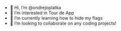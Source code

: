 - 👋 Hi, I’m @ondrejoplatka
- 👀 I’m interested in Tour de App
- 🌱 I’m currently learning how to hide my flags
- 💞️ I’m looking to collaborate on any coding projects!

<!---
ondrejoplatka/ondrejoplatka is a ✨ special ✨ repository because its `README.md` (this file) appears on your GitHub profile.
You can click the Preview link to take a look at your changes.
--->
